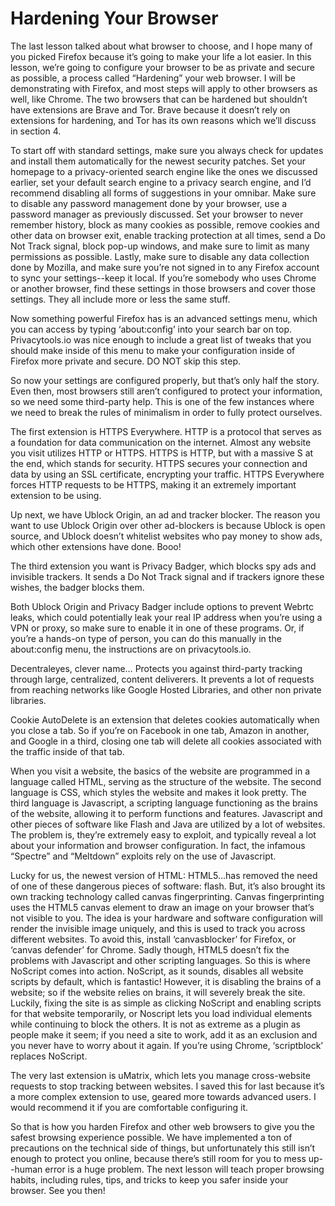 # Hardening Your Browser

The last lesson talked about what browser to choose, and I hope many of you
picked Firefox because it’s going to make your life a lot easier. In this lesson, we’re
going to configure your browser to be as private and secure as possible, a
process called “Hardening” your web browser. I will be demonstrating with Firefox,
and most steps will apply to other browsers as well, like Chrome. The two
browsers that can be hardened but shouldn’t have extensions are Brave and Tor.
Brave because it doesn’t rely on extensions for hardening, and Tor has its own
reasons which we’ll discuss in section 4.

To start off with standard settings, make sure you always check for updates and
install them automatically for the newest security patches. Set your homepage to
a privacy-oriented search engine like the ones we discussed earlier, set your
default search engine to a privacy search engine, and I’d recommend disabling
all forms of suggestions in your omnibar. Make sure to disable any password
management done by your browser, use a password manager as previously
discussed. Set your browser to never remember history, block as many cookies as
possible, remove cookies and other data on browser exit, enable tracking
protection at all times, send a Do Not Track signal, block pop-up windows, and
make sure to limit as many permissions as possible. Lastly, make sure to disable
any data collection done by Mozilla, and make sure you’re not signed in to any
Firefox account to sync your settings--keep it local. If you’re somebody who uses
Chrome or another browser, find these settings in those browsers and cover
those settings. They all include more or less the same stuff.

Now something powerful Firefox has is an advanced settings menu, which you
can access by typing ‘about:config’ into your search bar on top. Privacytools.io
was nice enough to include a great list of tweaks that you should make inside of
this menu to make your configuration inside of Firefox more private and secure.
DO NOT skip this step.

So now your settings are configured properly, but that’s only half the story. Even
then, most browsers still aren’t configured to protect your information, so we
need some third-party help. This is one of the few instances where we need to
break the rules of minimalism in order to fully protect ourselves.

The first extension is HTTPS Everywhere. HTTP is a protocol that serves as a
foundation for data communication on the internet. Almost any website you visit
utilizes HTTP or HTTPS. HTTPS is HTTP, but with a massive S at the end, which
stands for security. HTTPS secures your connection and data by using an SSL
certificate, encrypting your traffic. HTTPS Everywhere forces HTTP requests to be
HTTPS, making it an extremely important extension to be using.

Up next, we have Ublock Origin, an ad and tracker blocker. The reason you want
to use Ublock Origin over other ad-blockers is because Ublock is open source,
and Ublock doesn’t whitelist websites who pay money to show ads, which other
extensions have done. Booo!

The third extension you want is Privacy Badger, which blocks spy ads and
invisible trackers. It sends a Do Not Track signal and if trackers ignore these
wishes, the badger blocks them.

Both Ublock Origin and Privacy Badger include options to prevent Webrtc leaks,
which could potentially leak your real IP address when you’re using a VPN or
proxy, so make sure to enable it in one of these programs. Or, if you’re a
hands-on type of person, you can do this manually in the about:config menu, the
instructions are on privacytools.io.

Decentraleyes, clever name… Protects you against third-party tracking through
large, centralized, content deliverers. It prevents a lot of requests from reaching
networks like Google Hosted Libraries, and other non private libraries.

Cookie AutoDelete is an extension that deletes cookies automatically when you
close a tab. So if you’re on Facebook in one tab, Amazon in another, and Google
in a third, closing one tab will delete all cookies associated with the traffic inside
of that tab.

When you visit a website, the basics of the website are programmed in a
language called HTML, serving as the structure of the website. The second
language is CSS, which styles the website and makes it look pretty. The third
language is Javascript, a scripting language functioning as the brains of the
website, allowing it to perform functions and features. Javascript and other
pieces of software like Flash and Java are utilized by a lot of websites. The
problem is, they’re extremely easy to exploit, and typically reveal a lot about your
information and browser configuration. In fact, the infamous “Spectre” and
“Meltdown” exploits rely on the use of Javascript.

Lucky for us, the newest version of HTML: HTML5...has removed the need of one
of these dangerous pieces of software: flash. But, it’s also brought its own
tracking technology called canvas fingerprinting. Canvas fingerprinting uses the
HTML5 canvas element to draw an image on your browser that’s not visible to
you. The idea is your hardware and software configuration will render the
invisible image uniquely, and this is used to track you across different websites.
To avoid this, install ‘canvasblocker’ for Firefox, or ‘canvas defender’ for Chrome.
Sadly though, HTML5 doesn’t fix the problems with Javascript and other
scripting languages. So this is where NoScript comes into action. NoScript, as it
sounds, disables all website scripts by default, which is fantastic! However, it is
disabling the brains of a website; so if the website relies on brains, it will severely
break the site. Luckily, fixing the site is as simple as clicking NoScript and
enabling scripts for that website temporarily, or Noscript lets you load individual
elements while continuing to block the others. It is not as extreme as a plugin as
people make it seem; if you need a site to work, add it as an exclusion and you
never have to worry about it again. If you’re using Chrome, ‘scriptblock’ replaces
NoScript.

The very last extension is uMatrix, which lets you manage cross-website requests
to stop tracking between websites. I saved this for last because it’s a more
complex extension to use, geared more towards advanced users. I would
recommend it if you are comfortable configuring it.

So that is how you harden Firefox and other web browsers to give you the safest
browsing experience possible. We have implemented a ton of precautions on the
technical side of things, but unfortunately this still isn’t enough to protect you
online, because there’s still room for you to mess up--human error is a huge
problem. The next lesson will teach proper browsing habits, including rules, tips,
and tricks to keep you safer inside your browser. See you then!
